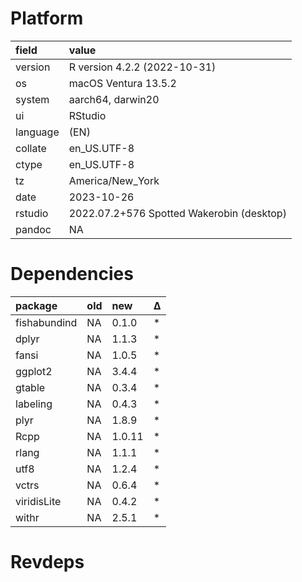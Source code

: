 # Platform

|field    |value                                     |
|:--------|:-----------------------------------------|
|version  |R version 4.2.2 (2022-10-31)              |
|os       |macOS Ventura 13.5.2                      |
|system   |aarch64, darwin20                         |
|ui       |RStudio                                   |
|language |(EN)                                      |
|collate  |en_US.UTF-8                               |
|ctype    |en_US.UTF-8                               |
|tz       |America/New_York                          |
|date     |2023-10-26                                |
|rstudio  |2022.07.2+576 Spotted Wakerobin (desktop) |
|pandoc   |NA                                        |

# Dependencies

|package      |old |new    |Δ  |
|:------------|:---|:------|:--|
|fishabundind |NA  |0.1.0  |*  |
|dplyr        |NA  |1.1.3  |*  |
|fansi        |NA  |1.0.5  |*  |
|ggplot2      |NA  |3.4.4  |*  |
|gtable       |NA  |0.3.4  |*  |
|labeling     |NA  |0.4.3  |*  |
|plyr         |NA  |1.8.9  |*  |
|Rcpp         |NA  |1.0.11 |*  |
|rlang        |NA  |1.1.1  |*  |
|utf8         |NA  |1.2.4  |*  |
|vctrs        |NA  |0.6.4  |*  |
|viridisLite  |NA  |0.4.2  |*  |
|withr        |NA  |2.5.1  |*  |

# Revdeps

